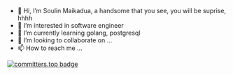 - 👋 Hi, I’m Soulin Maikadua, a handsome that you see, you will be suprise, hhhh
- 👀 I’m interested in software engineer
- 🌱 I’m currently learning golang, postgresql
- 💞️ I’m looking to collaborate on ...
- 📫 How to reach me ...

<!---
soulincsl/soulincsl is a ✨ special ✨ repository because its `README.md` (this file) appears on your GitHub profile.
You can click the Preview link to take a look at your changes.
--->
[![committers.top badge](https://user-badge.committers.top/laos_private/soulincsl.svg)](https://user-badge.committers.top/laos_private/soulincsl)
